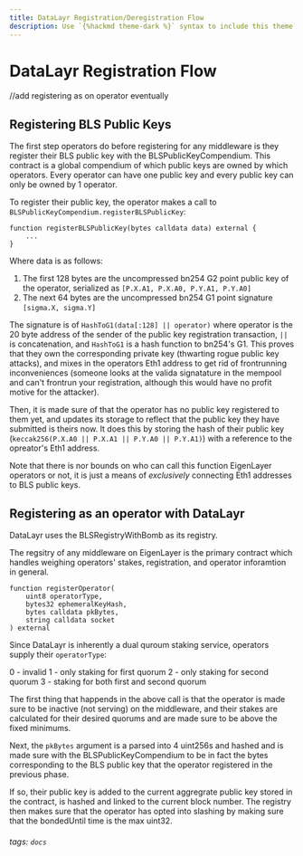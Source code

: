 ```yaml
---
title: DataLayr Registration/Deregistration Flow
description: Use `{%hackmd theme-dark %}` syntax to include this theme.
---
```


# DataLayr Registration Flow

//add registering as on operator eventually

<A name="Registering-BLS-Public-Keys"></A>
## Registering BLS Public Keys

The first step operators do before registering for any middleware is they register their BLS public key with the BLSPublicKeyCompendium. This contract is a global compendium of which public keys are owned by which operators. Every operator can have one public key and every public key can only be owned by 1 operator.

To register their public key, the operator makes a call to `BLSPublicKeyCompendium.registerBLSPublicKey`:

```solidity
function registerBLSPublicKey(bytes calldata data) external {
    ...
}
```

Where data is as follows:

1. The first 128 bytes are the uncompressed bn254 G2 point public key of the operator, serialized as `[P.X.A1, P.X.A0, P.Y.A1, P.Y.A0]`
2. The next 64 bytes are the uncompressed bn254 G1 point signature `[sigma.X, sigma.Y]`

The signature is of `HashToG1(data[:128] || operator)` where operator is the 20 byte address of the sender of the public key registration transaction, `||` is concatenation, and `HashToG1` is a hash function to bn254's G1. This proves that they own the corresponding private key (thwarting rogue public key attacks), and  mixes in the operators Eth1 address to get rid of frontrunning inconveniences (someone looks at the valida signatature in the mempool and can't frontrun your registration, although this would have no profit motive for the attacker).

Then, it is made sure of that the operator has no public key registered to them yet, and updates its storage to reflect that the public key they have submitted is theirs now. It does this by storing the hash of their public key (`keccak256(P.X.A0 || P.X.A1 || P.Y.A0 || P.Y.A1)`) with a reference to the opreator's Eth1 address. 

Note that there is nor bounds on who can call this function EigenLayer operators or not, it is just a means of *exclusively* connecting Eth1 addresses to BLS public keys.

## Registering as an operator with DataLayr

DataLayr uses the BLSRegistryWithBomb as its registry.

The regsitry of any middleware on EigenLayer is the primary contract which handles weighing operators' stakes, registration, and operator inforamtion in general. 

```solidity
function registerOperator(
    uint8 operatorType, 
    bytes32 ephemeralKeyHash, 
    bytes calldata pkBytes, 
    string calldata socket
) external
```

Since DataLayr is inherently a dual quroum staking service, operators supply their `operatorType`:

0 - invalid
1 - only staking for first quorum
2 - only staking for second quorum
3 - staking for both first and second quorum

The first thing that happends in the above call is that the operator is made sure to be inactive (not serving) on the middleware, and their stakes are calculated for their desired quorums and are made sure to be above the fixed minimums.

Next, the `pkBytes` argument is a parsed into 4 uint256s and hashed and is made sure with the BLSPublicKeyCompendium to be in fact the bytes corresponding to the BLS public key that the operator registered in the previous phase.

If so, their public key is added to the current aggregrate public key stored in the contract, is hashed and linked to the current block number. The registry then makes sure that the operator has opted into slashing by making sure that the bondedUntil time is the max uint32.


###### tags: `docs`
